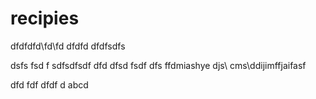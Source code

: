 # recipies
dfdfdfd\fd\fd
dfdfd
dfdfsdfs

dsfs
fsd
f
sdfsdfsdf
dfd
dfsd
fsdf
dfs
ffdmiashye djs\ cms\ddijimffjaifasf

dfd
fdf
dfdf
d
abcd
